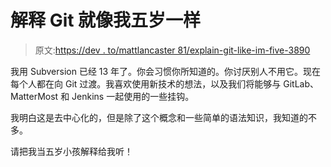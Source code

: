# 解释 Git 就像我五岁一样

> 原文:[https://dev . to/mattlancaster 81/explain-git-like-im-five-3890](https://dev.to/mattlancaster81/explain-git-like-im-five-3890)

我用 Subversion 已经 13 年了。你会习惯你所知道的。你讨厌别人不用它。现在每个人都在向 Git 过渡。我喜欢使用新技术的想法，以及我们将能够与 GitLab、MatterMost 和 Jenkins 一起使用的一些挂钩。

我明白这是去中心化的，但是除了这个概念和一些简单的语法知识，我知道的不多。

请把我当五岁小孩解释给我听！